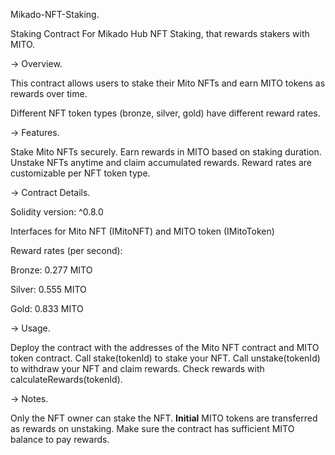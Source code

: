 Mikado-NFT-Staking.

Staking Contract For Mikado Hub NFT Staking, that rewards stakers with MITO.

-> Overview.

This contract allows users to stake their Mito NFTs and earn MITO tokens as rewards over time.

Different NFT token types (bronze, silver, gold) have different reward rates.

-> Features.

Stake Mito NFTs securely.
Earn rewards in MITO based on staking duration.
Unstake NFTs anytime and claim accumulated rewards.
Reward rates are customizable per NFT token type.


-> Contract Details.

Solidity version: ^0.8.0

Interfaces for Mito NFT (IMitoNFT) and MITO token (IMitoToken)

Reward rates (per second):

Bronze: 0.277 MITO

Silver: 0.555 MITO

Gold: 0.833 MITO

-> Usage.

Deploy the contract with the addresses of the Mito NFT contract and MITO token contract.
Call stake(tokenId) to stake your NFT.
Call unstake(tokenId) to withdraw your NFT and claim rewards.
Check rewards with calculateRewards(tokenId).

-> Notes.

Only the NFT owner can stake the NFT. 
**Initial** MITO tokens are transferred as rewards on unstaking. 
Make sure the contract has sufficient MITO balance to pay rewards.
